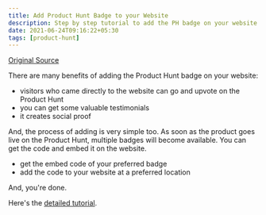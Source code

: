 ```yaml
---
title: Add Product Hunt Badge to your Website
description: Step by step tutorial to add the PH badge on your website.
date: 2021-06-24T09:16:22+05:30
tags: [product-hunt]
---
```


[Original Source](https://compile.blog/product-hunt-badge/)

There are many benefits of adding the Product Hunt badge on your website:

- visitors who came directly to the website can go and upvote on the Product Hunt
- you can get some valuable testimonials
- it creates social proof

And, the process of adding is very simple too. As soon as the product goes live on the Product Hunt, multiple badges will become available. You can get the code and embed it on the website.

- get the embed code of your preferred badge
- add the code to your website at a preferred location

And, you're done.

Here's the [detailed tutorial](https://compile.blog/product-hunt-badge/).